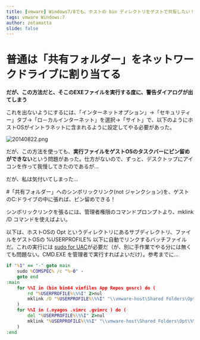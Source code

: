 ```yaml
---
title: [vmware] Windows7/8でも、ホストの bin ディレクトリをゲストで共有したい！
tags: vmware Windows:7
author: zetamatta
slide: false
---
```

# 普通は「共有フォルダー」をネットワークドライブに割り当てる

**だが、この方法だと、そこのEXEファイルを実行する度に、警告ダイアログが出てしまう**

これを出ないようにするには、「インターネットオプション」→「セキュリティー」タブ→「ロ－カルインターネット」を選択→「サイト」で、以下のようにホストOSがイントラネットに含まれるように設定してやる必要があった。

![20140822.png](https://qiita-image-store.s3.amazonaws.com/0/29454/4b13a666-2468-21f8-8e05-c3b86a07ff71.png)

だが、この方法を使っても、**実行ファイルをゲストOSのタスクバーにピン留めができない**という問題があった。仕方がないので、ずっと、デスクトップにアイコンを作って我慢してきたのであるが…

だが、私は気付いてしまった…

#「共有フォルダー」へのシンボリックリンク(not ジャンクション)を、ゲストのC:ドライブの中に張れば、ピン留めできる！

シンボリックリンクを張るには、管理者権限のコマンドプロンプトより、mklink /D コマンドを使えばよい。

以下は、ホストOSの Opt というディレクトリにあるサブディレクトリ、ファイルをゲストOSの %USERPROFILE% 以下に自動でリンクするバッチファイルだ。これの実行には [sudo for UAC](https://bitbucket.org/wantora/sudo)が必要だ（が、別に手作業でやる分には無くても問題ない。CMD.EXE を管理者で実行すればよいだけ）。参考までに…

```bat:SetVmHome.cmd
if "%1" == "-" goto main
    sudo %COMSPEC% /c "%~0" -
    goto end
:main
    for %%I in (bin bin64 vimfiles App Repos gosrc) do (
        rd "%USERPROFILE%\%%I" 2>nul
        mklink /D "%USERPROFILE%\%%I" "\\vmware-host\Shared Folders\Opt\%%I"
    )
    for %%I in (.nyagos .vimrc .gvimrc ) do (
        del "%USERPROFILE%\%%I" 2>nul
        mklink "%USERPROFILE%\%%I" "\\vmware-host\Shared Folders\Opt\%%I"
    )
:end
```

